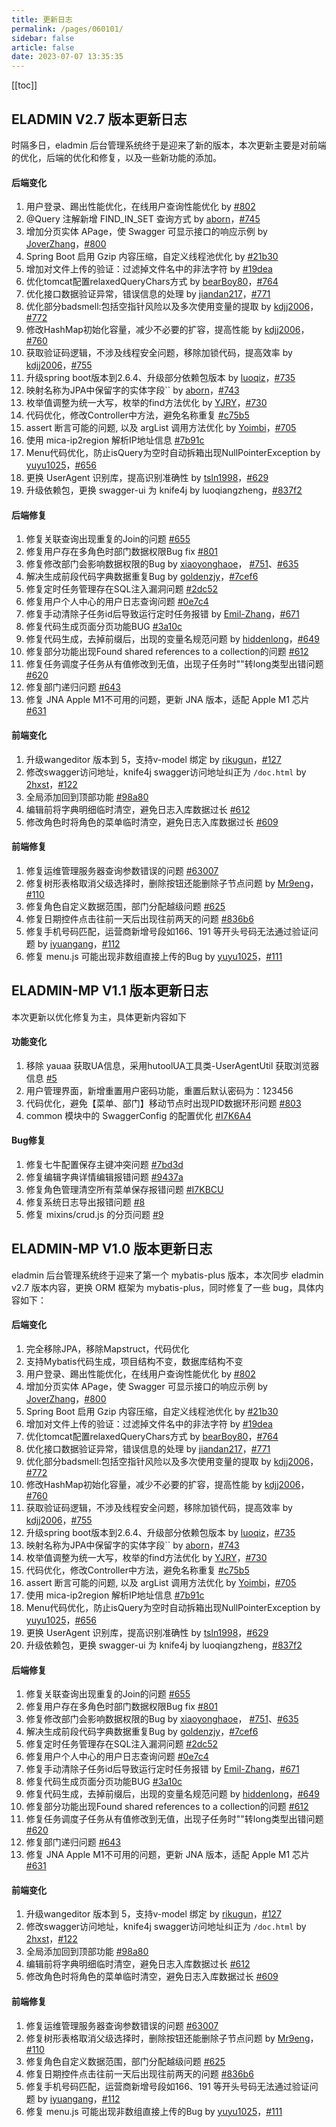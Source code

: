 ```yaml
---
title: 更新日志
permalink: /pages/060101/
sidebar: false
article: false
date: 2023-07-07 13:35:35
---
```

[[toc]]

## ELADMIN V2.7 版本更新日志

时隔多日，eladmin 后台管理系统终于是迎来了新的版本，本次更新主要是对前端的优化，后端的优化和修复，以及一些新功能的添加。

#### 后端变化

1. 用户登录、踢出性能优化，在线用户查询性能优化 by [#802](https://github.com/elunez/eladmin/issues/802)
2. @Query 注解新增 FIND_IN_SET 查询方式 by [aborn](https://github.com/aborn)，[#745](https://github.com/elunez/eladmin/pull/745)
3. 增加分页实体 APage，使 Swagger 可显示接口的响应示例 by [JoverZhang](https://github.com/JoverZhang)，[#800](https://github.com/elunez/eladmin/pull/800)
4. Spring Boot 启用 Gzip 内容压缩，自定义线程池优化 by [#21b30](https://github.com/elunez/eladmin/commit/21b30b1bb856f7021f280ad741ed49a5dd91ca1e)
5. 增加对文件上传的验证：过滤掉文件名中的非法字符 by [#19dea](https://github.com/elunez/eladmin/commit/19dea052371d4b3fe90650fa3f49d7bf0cff31a8)
6. 优化tomcat配置relaxedQueryChars方式 by [bearBoy80](https://github.com/bearBoy80)，[#764](https://github.com/elunez/eladmin/pull/764)
7. 优化接口数据验证异常，错误信息的处理 by [jiandan217](https://github.com/jiandan217)，[#771](https://github.com/elunez/eladmin/pull/771)
8. 优化部分badsmell:包括空指针风险以及多次使用变量的提取 by [kdjj2006](https://github.com/kdjj2006)，[#772](https://github.com/elunez/eladmin/pull/772)
9. 修改HashMap初始化容量，减少不必要的扩容，提高性能 by [kdjj2006](https://github.com/kdjj2006)，[#760](https://github.com/elunez/eladmin/pull/760)
10. 获取验证码逻辑，不涉及线程安全问题，移除加锁代码，提高效率 by [kdjj2006](https://github.com/kdjj2006)，[#755](https://github.com/elunez/eladmin/pull/755)
11. 升级spring boot版本到2.6.4、升级部分依赖包版本 by [luoqiz](https://github.com/luoqiz)，[#735](https://github.com/elunez/eladmin/pull/735)
12. 映射名称为JPA中保留字的实体字段`` by [aborn](https://github.com/aborn)，[#743](https://github.com/elunez/eladmin/pull/743)
13. 枚举值调整为统一大写，枚举的find方法优化 by [YJRY](https://github.com/YJRY)，[#730](https://github.com/elunez/eladmin/pull/730)
14. 代码优化，修改Controller中方法，避免名称重复 [#c75b5](https://github.com/elunez/eladmin/commit/c75b52e15bd1f7e3c989ed79ab6520d0ecbacb8c)
15. assert 断言可能的问题, 以及 argList 调用方法优化 by [Yoimbi](https://github.com/chong-chonga)，[#705](https://github.com/elunez/eladmin/pull/705)
16. 使用 mica-ip2region 解析IP地址信息 [#7b91c](https://github.com/elunez/eladmin/commit/7b91c4405c4de9f680521d0e2db31521bddff852)
17. Menu代码优化，防止isQuery为空时自动拆箱出现NullPointerException by [yuyu1025](https://github.com/yuyu1025)，[#656](https://github.com/elunez/eladmin/pull/656)
18. 更换 UserAgent 识别库，提高识别准确性 by [tsln1998](https://github.com/tsln1998)，[#629](https://github.com/elunez/eladmin/issues/629)
19. 升级依赖包，更换 swagger-ui 为 knife4j by luoqiangzheng，[#837f2](https://github.com/elunez/eladmin/commit/837f23080b0cb1d2f055229e040b355fab53e3e5)

#### 后端修复

1. 修复关联查询出现重复的Join的问题 [#655](https://github.com/elunez/eladmin/issues/655)
2. 修复用户存在多角色时部门数据权限Bug fix  [#801](https://github.com/elunez/eladmin/issues/801)
3. 修复修改部门会影响数据权限的Bug by [xiaoyonghaoe](https://github.com/xiaoyonghaoe)， [#751](https://github.com/elunez/eladmin/pull/751)、[#635](https://github.com/elunez/eladmin/issues/635)
4. 解决生成前段代码字典数据重复Bug by [goldenzjy](https://github.com/goldenzjy)，[#7cef6](https://github.com/elunez/eladmin/commit/7cef6f8bf289f89e4e9dd2e52046085266c05727)
5. 修复定时任务管理存在SQL注入漏洞问题  [#2dc52](https://github.com/elunez/eladmin/commit/2dc528a103a1601511579e3b1b756a7aaa29665b)
6. 修复用户个人中心的用户日志查询问题  [#0e7c4](https://github.com/elunez/eladmin/commit/0e7c4fcbff403829e22a4b7e52f41bdb4ddbf207)
7. 修复手动清除子任务id后导致运行定时任务报错 by [Emil-Zhang](https://github.com/Emil-Zhang)，[#671](https://github.com/elunez/eladmin/pull/671)
8. 修复代码生成页面分页功能BUG [#3a10c](https://github.com/elunez/eladmin/commit/3a10c1166280c5e733318735c28916d6ba2a9d1c)
9. 修复代码生成，去掉前缀后，出现的变量名规范问题 by [hiddenlong](https://github.com/hiddenlong)，[#649](https://github.com/elunez/eladmin/issues/649)
10. 修复部分功能出现Found shared references to a collection的问题 [#612](https://github.com/elunez/eladmin/issues/612)
11. 修复任务调度子任务从有值修改到无值，出现子任务时""转long类型出错问题 [#620](https://github.com/elunez/eladmin/issues/620)
12. 修复部门递归问题 [#643](https://github.com/elunez/eladmin/issues/643)
13. 修复 JNA Apple M1不可用的问题，更新 JNA 版本，适配 Apple M1 芯片 [#631](https://github.com/elunez/eladmin/pull/631)

#### 前端变化

1. 升级wangeditor 版本到 5，支持v-model 绑定 by [rikugun](https://github.com/rikugun)，[#127](https://github.com/elunez/eladmin-web/pull/127)
2. 修改swagger访问地址，knife4j swagger访问地址纠正为 `/doc.html` by [2hxst](https://github.com/2hxst)，[#122](https://github.com/elunez/eladmin-web/pull/122)
3. 全局添加回到顶部功能 [#98a80](https://github.com/elunez/eladmin-web/commit/98a8001a245a780b5802f22c727e165d51a94c23)
4. 编辑前将字典明细临时清空，避免日志入库数据过长 [#612](https://github.com/elunez/eladmin/issues/612)
5. 修改角色时将角色的菜单临时清空，避免日志入库数据过长 [#609](https://github.com/elunez/eladmin/issues/609)

#### 前端修复

1. 修复运维管理服务器查询参数错误的问题 [#63007](https://github.com/elunez/eladmin-web/commit/63007a02147970ed04a4c15b58f91d30efa311b6)
2. 修复树形表格取消父级选择时，删除按钮还能删除子节点问题 by [Mr9eng](https://github.com/Mr9eng)，[#110](https://github.com/elunez/eladmin-web/pull/110)
3. 修复角色自定义数据范围，部门分配越级问题 [#625](https://github.com/elunez/eladmin/issues/625)
4. 修复日期控件点击往前一天后出现往前两天的问题 [#836b6](https://github.com/elunez/eladmin-web/commit/836b65dd6accbbbfd302d7f08a3f5047138070da)
5. 修复手机号码匹配，运营商新增号段如166、191 等开头号码无法通过验证问题  by [iyuangang](https://github.com/iyuangang)，[#112](https://github.com/elunez/eladmin-web/pull/112)
6. 修复 menu.js 可能出现非数组直接上传的Bug by [yuyu1025](https://github.com/yuyu1025)，[#111](https://github.com/elunez/eladmin-web/pull/111)

## ELADMIN-MP V1.1 版本更新日志

本次更新以优化修复为主，具体更新内容如下

#### 功能变化
1. 移除 yauaa 获取UA信息，采用hutoolUA工具类-UserAgentUtil 获取浏览器信息 [#5](https://github.com/elunez/eladmin-mp/issues/5)
2. 用户管理界面，新增重置用户密码功能，重置后默认密码为：123456
3. 代码优化，避免【菜单、部门】移动节点时出现PID数据环形问题 [#803](https://github.com/elunez/eladmin/issues/803)
4. common 模块中的 SwaggerConfig 的配置优化 [#I7K6A4](https://gitee.com/elunez/eladmin-mp/issues/I7K6A4)

#### Bug修复

1. 修复七牛配置保存主键冲突问题 [#7bd3d](https://github.com/elunez/eladmin-mp/commit/7bd3d774b5ea86f1d33462f7efb17808b5fe6dbb)
2. 修复编辑字典详情编辑报错问题 [#9437a](https://github.com/elunez/eladmin-mp/commit/9437a9e18622d81a9efd39b4ab45c40d44622c84)
3. 修复角色管理清空所有菜单保存报错问题 [#I7KBCU](https://gitee.com/elunez/eladmin-mp/issues/I7KBCU)
4. 修复系统日志导出报错问题 [#8](https://github.com/elunez/eladmin-mp/issues/8)
5. 修复 mixins/crud.js 的分页问题 [#9](https://github.com/elunez/eladmin-mp/issues/9)

## ELADMIN-MP V1.0 版本更新日志
eladmin 后台管理系统终于迎来了第一个 mybatis-plus 版本，本次同步 eladmin v2.7 版本内容，更换 ORM 框架为 mybatis-plus，同时修复了一些 bug，具体内容如下：

#### 后端变化

1. 完全移除JPA，移除Mapstruct，代码优化
2. 支持Mybatis代码生成，项目结构不变，数据库结构不变
3. 用户登录、踢出性能优化，在线用户查询性能优化 by [#802](https://github.com/elunez/eladmin/issues/802)
4. 增加分页实体 APage，使 Swagger 可显示接口的响应示例 by [JoverZhang](https://github.com/JoverZhang)，[#800](https://github.com/elunez/eladmin/pull/800)
5. Spring Boot 启用 Gzip 内容压缩，自定义线程池优化 by [#21b30](https://github.com/elunez/eladmin/commit/21b30b1bb856f7021f280ad741ed49a5dd91ca1e)
6. 增加对文件上传的验证：过滤掉文件名中的非法字符 by [#19dea](https://github.com/elunez/eladmin/commit/19dea052371d4b3fe90650fa3f49d7bf0cff31a8)
7. 优化tomcat配置relaxedQueryChars方式 by [bearBoy80](https://github.com/bearBoy80)，[#764](https://github.com/elunez/eladmin/pull/764)
8. 优化接口数据验证异常，错误信息的处理 by [jiandan217](https://github.com/jiandan217)，[#771](https://github.com/elunez/eladmin/pull/771)
9. 优化部分badsmell:包括空指针风险以及多次使用变量的提取 by [kdjj2006](https://github.com/kdjj2006)，[#772](https://github.com/elunez/eladmin/pull/772)
10. 修改HashMap初始化容量，减少不必要的扩容，提高性能 by [kdjj2006](https://github.com/kdjj2006)，[#760](https://github.com/elunez/eladmin/pull/760)
11. 获取验证码逻辑，不涉及线程安全问题，移除加锁代码，提高效率 by [kdjj2006](https://github.com/kdjj2006)，[#755](https://github.com/elunez/eladmin/pull/755)
12. 升级spring boot版本到2.6.4、升级部分依赖包版本 by [luoqiz](https://github.com/luoqiz)，[#735](https://github.com/elunez/eladmin/pull/735)
13. 映射名称为JPA中保留字的实体字段`` by [aborn](https://github.com/aborn)，[#743](https://github.com/elunez/eladmin/pull/743)
14. 枚举值调整为统一大写，枚举的find方法优化 by [YJRY](https://github.com/YJRY)，[#730](https://github.com/elunez/eladmin/pull/730)
15. 代码优化，修改Controller中方法，避免名称重复 [#c75b5](https://github.com/elunez/eladmin/commit/c75b52e15bd1f7e3c989ed79ab6520d0ecbacb8c)
16. assert 断言可能的问题, 以及 argList 调用方法优化 by [Yoimbi](https://github.com/chong-chonga)，[#705](https://github.com/elunez/eladmin/pull/705)
17. 使用 mica-ip2region 解析IP地址信息 [#7b91c](https://github.com/elunez/eladmin/commit/7b91c4405c4de9f680521d0e2db31521bddff852)
18. Menu代码优化，防止isQuery为空时自动拆箱出现NullPointerException by [yuyu1025](https://github.com/yuyu1025)，[#656](https://github.com/elunez/eladmin/pull/656)
19. 更换 UserAgent 识别库，提高识别准确性 by [tsln1998](https://github.com/tsln1998)，[#629](https://github.com/elunez/eladmin/issues/629)
20. 升级依赖包，更换 swagger-ui 为 knife4j by luoqiangzheng，[#837f2](https://github.com/elunez/eladmin/commit/837f23080b0cb1d2f055229e040b355fab53e3e5)

#### 后端修复

1. 修复关联查询出现重复的Join的问题 [#655](https://github.com/elunez/eladmin/issues/655)
2. 修复用户存在多角色时部门数据权限Bug fix  [#801](https://github.com/elunez/eladmin/issues/801)
3. 修复修改部门会影响数据权限的Bug by [xiaoyonghaoe](https://github.com/xiaoyonghaoe)， [#751](https://github.com/elunez/eladmin/pull/751)、[#635](https://github.com/elunez/eladmin/issues/635)
4. 解决生成前段代码字典数据重复Bug by [goldenzjy](https://github.com/goldenzjy)，[#7cef6](https://github.com/elunez/eladmin/commit/7cef6f8bf289f89e4e9dd2e52046085266c05727)
5. 修复定时任务管理存在SQL注入漏洞问题  [#2dc52](https://github.com/elunez/eladmin/commit/2dc528a103a1601511579e3b1b756a7aaa29665b)
6. 修复用户个人中心的用户日志查询问题  [#0e7c4](https://github.com/elunez/eladmin/commit/0e7c4fcbff403829e22a4b7e52f41bdb4ddbf207)
7. 修复手动清除子任务id后导致运行定时任务报错 by [Emil-Zhang](https://github.com/Emil-Zhang)，[#671](https://github.com/elunez/eladmin/pull/671)
8. 修复代码生成页面分页功能BUG [#3a10c](https://github.com/elunez/eladmin/commit/3a10c1166280c5e733318735c28916d6ba2a9d1c)
9. 修复代码生成，去掉前缀后，出现的变量名规范问题 by [hiddenlong](https://github.com/hiddenlong)，[#649](https://github.com/elunez/eladmin/issues/649)
10. 修复部分功能出现Found shared references to a collection的问题 [#612](https://github.com/elunez/eladmin/issues/612)
11. 修复任务调度子任务从有值修改到无值，出现子任务时""转long类型出错问题 [#620](https://github.com/elunez/eladmin/issues/620)
12. 修复部门递归问题 [#643](https://github.com/elunez/eladmin/issues/643)
13. 修复 JNA Apple M1不可用的问题，更新 JNA 版本，适配 Apple M1 芯片 [#631](https://github.com/elunez/eladmin/pull/631)

#### 前端变化

1. 升级wangeditor 版本到 5，支持v-model 绑定 by [rikugun](https://github.com/rikugun)，[#127](https://github.com/elunez/eladmin-web/pull/127)
2. 修改swagger访问地址，knife4j swagger访问地址纠正为 `/doc.html` by [2hxst](https://github.com/2hxst)，[#122](https://github.com/elunez/eladmin-web/pull/122)
3. 全局添加回到顶部功能 [#98a80](https://github.com/elunez/eladmin-web/commit/98a8001a245a780b5802f22c727e165d51a94c23)
4. 编辑前将字典明细临时清空，避免日志入库数据过长 [#612](https://github.com/elunez/eladmin/issues/612)
5. 修改角色时将角色的菜单临时清空，避免日志入库数据过长 [#609](https://github.com/elunez/eladmin/issues/609)

#### 前端修复

1. 修复运维管理服务器查询参数错误的问题 [#63007](https://github.com/elunez/eladmin-web/commit/63007a02147970ed04a4c15b58f91d30efa311b6)
2. 修复树形表格取消父级选择时，删除按钮还能删除子节点问题 by [Mr9eng](https://github.com/Mr9eng)，[#110](https://github.com/elunez/eladmin-web/pull/110)
3. 修复角色自定义数据范围，部门分配越级问题 [#625](https://github.com/elunez/eladmin/issues/625)
4. 修复日期控件点击往前一天后出现往前两天的问题 [#836b6](https://github.com/elunez/eladmin-web/commit/836b65dd6accbbbfd302d7f08a3f5047138070da)
5. 修复手机号码匹配，运营商新增号段如166、191 等开头号码无法通过验证问题  by [iyuangang](https://github.com/iyuangang)，[#112](https://github.com/elunez/eladmin-web/pull/112)
6. 修复 menu.js 可能出现非数组直接上传的Bug by [yuyu1025](https://github.com/yuyu1025)，[#111](https://github.com/elunez/eladmin-web/pull/111)

<Vssue :title="$title" />
